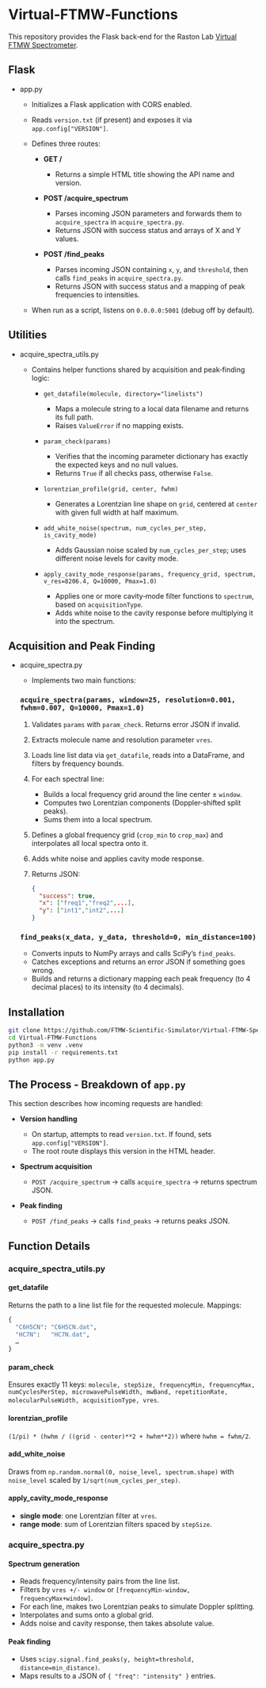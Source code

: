 # Virtual‑FTMW‑Functions

This repository provides the Flask back‑end for the Raston Lab [Virtual FTMW Spectrometer](https://github.com/FTMW-Scientific-Simulator/Virtual-FTMW-Spectrometer).

## Flask

* app.py

  * Initializes a Flask application with CORS enabled.
  * Reads `version.txt` (if present) and exposes it via `app.config["VERSION"]`.
  * Defines three routes:

    * **GET /**
      * Returns a simple HTML title showing the API name and version.

    * **POST /acquire\_spectrum**
      * Parses incoming JSON parameters and forwards them to `acquire_spectra` in `acquire_spectra.py`.
      * Returns JSON with success status and arrays of X and Y values.

    * **POST /find\_peaks**
      * Parses incoming JSON containing `x`, `y`, and `threshold`, then calls `find_peaks` in `acquire_spectra.py`.
      * Returns JSON with success status and a mapping of peak frequencies to intensities.

  * When run as a script, listens on `0.0.0.0:5001` (debug off by default).

## Utilities

* acquire_spectra_utils.py

  * Contains helper functions shared by acquisition and peak‑finding logic:

    * `get_datafile(molecule, directory="linelists")`
      * Maps a molecule string to a local data filename and returns its full path.
      * Raises `ValueError` if no mapping exists.

    * `param_check(params)`
      * Verifies that the incoming parameter dictionary has exactly the expected keys and no null values.
      * Returns `True` if all checks pass, otherwise `False`.

    * `lorentzian_profile(grid, center, fwhm)`
      * Generates a Lorentzian line shape on `grid`, centered at `center` with given full width at half maximum.

    * `add_white_noise(spectrum, num_cycles_per_step, is_cavity_mode)`
      * Adds Gaussian noise scaled by `num_cycles_per_step`; uses different noise levels for cavity mode.

    * `apply_cavity_mode_response(params, frequency_grid, spectrum, v_res=8206.4, Q=10000, Pmax=1.0)`
      * Applies one or more cavity‑mode filter functions to `spectrum`, based on `acquisitionType`.
      * Adds white noise to the cavity response before multiplying it into the spectrum.

## Acquisition and Peak Finding

* acquire_spectra.py

  * Implements two main functions:

  ### `acquire_spectra(params, window=25, resolution=0.001, fwhm=0.007, Q=10000, Pmax=1.0)`

  1. Validates `params` with `param_check`. Returns error JSON if invalid.
  2. Extracts molecule name and resolution parameter `vres`.
  3. Loads line list data via `get_datafile`, reads into a DataFrame, and filters by frequency bounds.
  4. For each spectral line:
     * Builds a local frequency grid around the line center ± `window`.
     * Computes two Lorentzian components (Doppler‑shifted split peaks).
     * Sums them into a local spectrum.
     
  5. Defines a global frequency grid (`crop_min` to `crop_max`) and interpolates all local spectra onto it.
  6. Adds white noise and applies cavity mode response.
  7. Returns JSON:

     ```json
     {
       "success": true,
       "x": ["freq1","freq2",...],
       "y": ["int1","int2",...]
     }
     ```

  ### `find_peaks(x_data, y_data, threshold=0, min_distance=100)`
  * Converts inputs to NumPy arrays and calls SciPy’s `find_peaks`.
  * Catches exceptions and returns an error JSON if something goes wrong.
  * Builds and returns a dictionary mapping each peak frequency (to 4 decimal places) to its intensity (to 4 decimals).

## Installation

```bash
git clone https://github.com/FTMW-Scientific-Simulator/Virtual-FTMW-Spectrometer
cd Virtual-FTMW-Functions
python3 -m venv .venv
pip install -r requirements.txt
python app.py
```

## The Process - Breakdown of `app.py`

This section describes how incoming requests are handled:

* **Version handling**
  * On startup, attempts to read `version.txt`. If found, sets `app.config["VERSION"]`.
  * The root route displays this version in the HTML header.

* **Spectrum acquisition**
  * `POST /acquire_spectrum` → calls `acquire_spectra` → returns spectrum JSON.

* **Peak finding**
  * `POST /find_peaks` → calls `find_peaks` → returns peaks JSON.

## Function Details

### acquire_spectra_utils.py

#### get_datafile

Returns the path to a line list file for the requested molecule. Mappings:

```python
{
  "C6H5CN": "C6H5CN.dat",
  "HC7N":   "HC7N.dat",
  …
}
```

#### param_check

Ensures exactly 11 keys: `molecule, stepSize, frequencyMin, frequencyMax, numCyclesPerStep, microwavePulseWidth, mwBand, repetitionRate, molecularPulseWidth, acquisitionType, vres`.

#### lorentzian_profile

`(1/pi) * (hwhm / ((grid - center)**2 + hwhm**2))` where `hwhm = fwhm/2`.

#### add_white_noise

Draws from `np.random.normal(0, noise_level, spectrum.shape)` with `noise_level` scaled by `1/sqrt(num_cycles_per_step)`.

#### apply_cavity_mode_response

* **single mode**: one Lorentzian filter at `vres`.
* **range mode**: sum of Lorentzian filters spaced by `stepSize`.

### acquire_spectra.py

#### Spectrum generation

* Reads frequency/intensity pairs from the line list.
* Filters by `vres +/- window` or `[frequencyMin-window, frequencyMax+window]`.
* For each line, makes two Lorentzian peaks to simulate Doppler splitting.
* Interpolates and sums onto a global grid.
* Adds noise and cavity response, then takes absolute value.

#### Peak finding

* Uses `scipy.signal.find_peaks(y, height=threshold, distance=min_distance)`.
* Maps results to a JSON of `{ "freq": "intensity" }` entries.

